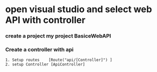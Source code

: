 # open visual studio and select  web API  with controller

### create a project   my project BasiceWebAPI

### Create a controller   with  api  

    1. Setup routes    [Route("api/[Controller]") ]
    2. setup Controller [ApiController]
